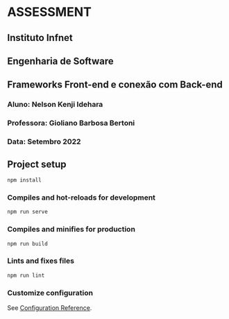# ASSESSMENT
## Instituto Infnet
## Engenharia de Software
## Frameworks Front-end e conexão com Back-end
### Aluno: Nelson Kenji Idehara
### Professora: Gioliano Barbosa Bertoni
### Data: Setembro 2022

## Project setup
```
npm install
```

### Compiles and hot-reloads for development
```
npm run serve
```

### Compiles and minifies for production
```
npm run build
```

### Lints and fixes files
```
npm run lint
```

### Customize configuration
See [Configuration Reference](https://cli.vuejs.org/config/).

